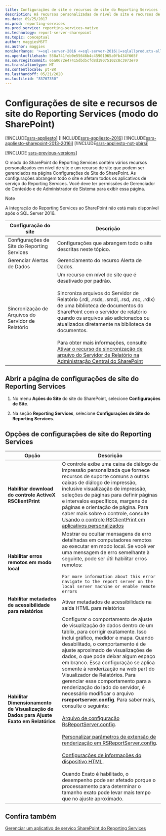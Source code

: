```yaml
---
title: Configurações de site e recursos de site do Reporting Services (modo do SharePoint) | Microsoft Docs
description: Há recursos personalizadas de nível de site e recursos de site que podem ser gerenciados na página Configurações de Site do SharePoint no modo SharePoint do Reporting Services.
ms.date: 09/25/2017
ms.prod: reporting-services
ms.prod_service: reporting-services-native
ms.technology: report-server-sharepoint
ms.topic: conceptual
author: maggiesMSFT
ms.author: maggies
monikerRange: '>=sql-server-2016 <=sql-server-2016||=sqlallproducts-allversions'
ms.openlocfilehash: 558a741feb0e55646b4c45901965a0fb434f665f
ms.sourcegitcommit: 66a0672e47415dbd5cfd8d19075102c8c3973e70
ms.translationtype: HT
ms.contentlocale: pt-BR
ms.lasthandoff: 05/21/2020
ms.locfileid: "83767350"
---
```

# <a name="reporting-services-site-settings-and-site-features-sharepoint-mode"></a>Configurações de site e recursos de site do Reporting Services (modo do SharePoint)

[!INCLUDE[ssrs-appliesto](../../includes/ssrs-appliesto.md)] [!INCLUDE[ssrs-appliesto-2016](../../includes/ssrs-appliesto-2016.md)] [!INCLUDE[ssrs-appliesto-sharepoint-2013-2016i](../../includes/ssrs-appliesto-sharepoint-2013-2016.md)] [!INCLUDE[ssrs-appliesto-not-pbirsi](../../includes/ssrs-appliesto-not-pbirs.md)]

[!INCLUDE [ssrs-previous-versions](../../includes/ssrs-previous-versions.md)]

O modo do SharePoint do Reporting Services contém vários recursos personalizados em nível de site e um recurso de site que podem ser gerenciados na página Configurações de Site do SharePoint. As configurações abrangem todo o site e afetam todos os aplicativos de serviço do Reporting Services. Você deve ter permissões de Gerenciador de Conteúdo e de Administrador de Sistema para exibir essa página.  

> [!NOTE]
> A integração do Reporting Services ao SharePoint não está mais disponível após o SQL Server 2016.

|Configuração do site|Descrição|  
|------------------|-----------------|  
|Configurações de Site do Reporting Services|Configurações que abrangem todo o site descritas neste tópico.|  
|Gerenciar Alertas de Dados|Gerenciamento do recurso Alerta de Dados.|  
|Sincronização de Arquivos do Servidor de Relatório|Um recurso em nível de site que é desativado por padrão.<br /><br /> Sincroniza arquivos do Servidor de Relatório (.rdl, .rsds, .smdl, .rsd, .rsc, .rdlx) de uma biblioteca de documentos do SharePoint com o servidor de relatório quando os arquivos são adicionados ou atualizados diretamente na biblioteca de documentos.<br /><br /> Para obter mais informações, consulte [Ativar o recurso de sincronização de arquivo do Servidor de Relatório na Administração Central do SharePoint](../../reporting-services/report-server-sharepoint/activate-the-report-server-file-sync-feature-in-sharepoint-ca.md)|  
  
## <a name="open-the-reporting-services-site-settings-page"></a>Abrir a página de configurações de site do Reporting Services
  
1.  No menu **Ações do Site** do site do SharePoint, selecione **Configurações de Site**.  
  
2.  Na seção **Reporting Services**, selecione **Configurações de Site do Reporting Services**.  
  
## <a name="options-for-reporting-services-site-settings"></a>Opções de configurações de site do Reporting Services
  
|Opção|Descrição|  
|------------|-----------------|  
|**Habilitar download do controle ActiveX RSClientPrint**|O controle exibe uma caixa de diálogo de impressão personalizada que fornece recursos de suporte comuns a outras caixas de diálogo de impressão, inclusive visualização de impressão, seleções de páginas para definir páginas e intervalos específicos, margens de páginas e orientação de página. Para saber mais sobre o controle, consulte [Usando o controle RSClientPrint em aplicativos personalizados](../../reporting-services/report-server-web-service/net-framework/using-the-rsclientprint-control-in-custom-applications.md)|  
|**Habilitar erros remotos em modo local**|Mostrar ou ocultar mensagens de erro detalhadas em computadores remotos ao executar em modo local. Se você ver uma mensagem de erro semelhante à seguinte, pode ser útil habilitar erros remotos:<br /><br /> `For more information about this error navigate to the report server on the local server machine or enable remote errors`|  
|**Habilitar metadados de acessibilidade para relatórios**|Ativar metadados de acessibilidade na saída HTML para relatórios|  
|**Habilitar Dimensionamento de Visualização de Dados para Ajuste Exato em Relatórios**|Configurar o comportamento de ajuste de visualização de dados dentro de um tablix, para corrigir exatamente. Isso inclui gráfico, medidor e mapa. Quando desabilitado, o comportamento é de ajuste aproximado de visualizações de dados, o que pode deixar algum espaço em branco. Essa configuração se aplica somente à renderização na web part do Visualizador de Relatórios. Para gerenciar esse comportamento para a renderização do lado do servidor, é necessário modificar o arquivo **rsreportserver.config**. Para saber mais, consulte o seguinte:<br /><br /> [Arquivo de configuração RsReportServer.config](../../reporting-services/report-server/rsreportserver-config-configuration-file.md).<br /><br /> [Personalizar parâmetros de extensão de renderização em RSReportServer.config](../../reporting-services/customize-rendering-extension-parameters-in-rsreportserver-config.md).<br /><br /> [Configurações de informações do dispositivo HTML](../../reporting-services/html-device-information-settings.md).<br /><br /> Quando Exato é habilitado, o desempenho pode ser afetado porque o processamento para determinar o tamanho exato pode levar mais tempo que no ajuste aproximado.|  
  
## <a name="see-also"></a>Confira também

 [Gerenciar um aplicativo de serviço SharePoint do Reporting Services](../../reporting-services/report-server-sharepoint/manage-a-reporting-services-sharepoint-service-application.md)  
  
  
